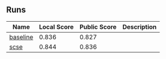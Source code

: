 ## Runs

| Name                                                           | Local Score | Public Score | Description |
|----------------------------------------------------------------|-------------|--------------|-------------|
| [baseline](d4243dd3fdd6a0080670ad2409ddeb2458d113d6)           | 0.836       | 0.827        | |
| [scse](80a1a4e12796739888151723624670bce8a16bfd)               | 0.844       | 0.836        | |
